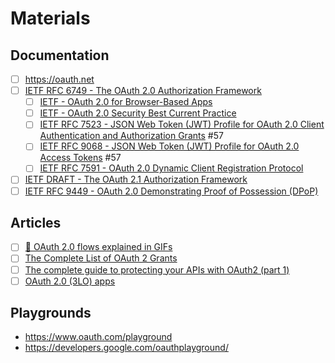 # Materials

## Documentation

- [ ] <https://oauth.net>
- [ ] [IETF RFC 6749 - The OAuth 2.0 Authorization Framework](https://datatracker.ietf.org/doc/html/rfc6749)
  - [ ] [IETF - OAuth 2.0 for Browser-Based Apps](https://datatracker.ietf.org/doc/html/draft-ietf-oauth-browser-based-apps-16)
  - [ ] [IETF - OAuth 2.0 Security Best Current Practice](https://datatracker.ietf.org/doc/html/draft-ietf-oauth-security-topics-25)
  - [ ] [IETF RFC 7523 - JSON Web Token (JWT) Profile for OAuth 2.0 Client Authentication and Authorization Grants](https://datatracker.ietf.org/doc/html/rfc7523) #57
  - [ ] [IETF RFC 9068 - JSON Web Token (JWT) Profile for OAuth 2.0 Access Tokens](https://datatracker.ietf.org/doc/html/rfc9068) #57
  - [ ] [IETF RFC 7591 - OAuth 2.0 Dynamic Client Registration Protocol](https://datatracker.ietf.org/doc/html/rfc7591)
- [ ] [IETF DRAFT - The OAuth 2.1 Authorization Framework](https://datatracker.ietf.org/doc/html/draft-ietf-oauth-v2-1-10)
- [ ] [IETF RFC 9449 - OAuth 2.0 Demonstrating Proof of Possession (DPoP)](https://datatracker.ietf.org/doc/rfc9449/)

## Articles

- [ ] [🔑 OAuth 2.0 flows explained in GIFs](https://dev.to/hem/oauth-2-0-flows-explained-in-gifs-2o7a)
- [ ] [The Complete List of OAuth 2 Grants](https://fusionauth.io/articles/oauth/complete-list-oauth-grants)
- [ ] [The complete guide to protecting your APIs with OAuth2 (part 1)](https://stackoverflow.blog/2022/12/22/the-complete-guide-to-protecting-your-apis-with-oauth2/)
- [ ] [OAuth 2.0 (3LO) apps](https://developer.atlassian.com/cloud/jira/platform/oauth-2-3lo-apps/)

## Playgrounds

- <https://www.oauth.com/playground>
- <https://developers.google.com/oauthplayground/>
